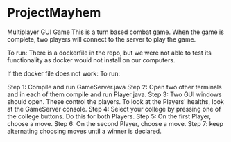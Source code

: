# ProjectMayhem
Multiplayer GUI Game
This is a turn based combat game. When the game is complete, two players will connect to the server to play the game.

To run:
There is a dockerfile in the repo, but we were not able to test its functionality as docker would not install on our computers.

If the docker file does not work:
To run:

Step 1: Compile and run GameServer.java
Step 2: Open two other terminals and in each of them compile and run Player.java.
Step 3: Two GUI windows should open. These control the players. To look at the Players' healths, look at the GameServer console.
Step 4: Select your college by pressing one of the college buttons. Do this for both Players.
Step 5: On the first Player, choose a move.
Step 6: On the second Player, choose a move.
Step 7: keep alternating choosing moves until a winner is declared.

